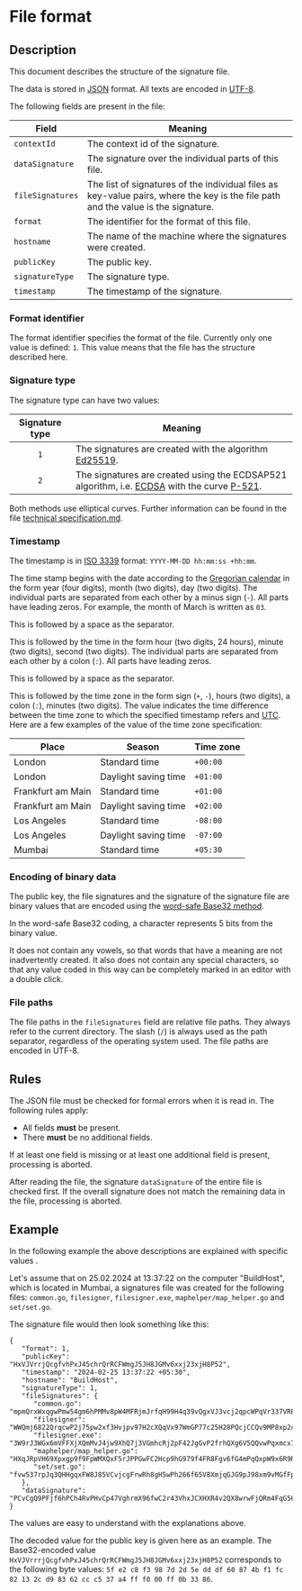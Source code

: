 # File format

## Description

This document describes the structure of the signature file.

The data is stored in [JSON](https://en.wikipedia.org/wiki/JSON) format.
All texts are encoded in [UTF-8](https://en.wikipedia.org/wiki/UTF-8).

The following fields are present in the file:

| Field            | Meaning                                                                                                                           |
|------------------|-----------------------------------------------------------------------------------------------------------------------------------|
| `contextId`      | The context id of the signature.                                                                                                  |
| `dataSignature`  | The signature over the individual parts of this file.                                                                             |
| `fileSignatures` | The list of signatures of the individual files as key-value pairs, where the key is the file path and the value is the signature. |
| `format`         | The identifier for the format of this file.                                                                                       |
| `hostname`       | The name of the machine where the signatures were created.                                                                        | 
| `publicKey`      | The public key.                                                                                                                   |
| `signatureType`  | The signature type.                                                                                                               | 
| `timestamp`      | The timestamp of the signature.                                                                                                   | 

### Format identifier

The format identifier specifies the format of the file.
Currently only one value is defined: `1`.
This value means that the file has the structure described here.

### Signature type

The signature type can have two values:

| Signature type | Meaning                                                                                                                                                                                                                                             |
|:--------------:|-----------------------------------------------------------------------------------------------------------------------------------------------------------------------------------------------------------------------------------------------------|
|      `1`       | The signatures are created with the algorithm [Ed25519](https://en.wikipedia.org/wiki/EdDSA#Ed25519).                                                                                                                                               |
|      `2`       | The signatures are created using the ECDSAP521 algorithm, i.e. [ECDSA](https://en.wikipedia.org/wiki/Elliptic_Curve_Digital_Signature_Algorithm) with the curve [P-521](https://nvlpubs.nist.gov/nistpubs/SpecialPublications/NIST.SP.800-186.pdf). |

Both methods use elliptical curves.
Further information can be found in the file [technical specification.md](technical_specification.md).

### Timestamp

The timestamp is in [ISO 3339](https://datatracker.ietf.org/doc/html/rfc3339) format: `YYYY-MM-DD hh:mm:ss +hh:mm`.

The time stamp begins with the date according to the [Gregorian calendar](https://en.wikipedia.org/wiki/Gregorian_calendar) in the form year (four digits), month (two digits), day (two digits).
The individual parts are separated from each other by a minus sign (`-`).
All parts have leading zeros.
For example, the month of March is written as `03`.

This is followed by a space as the separator.

This is followed by the time in the form hour (two digits, 24 hours), minute (two digits), second (two digits).
The individual parts are separated from each other by a colon (`:`).
All parts have leading zeros.

This is followed by a space as the separator.

This is followed by the time zone in the form sign (`+`, `-`), hours (two digits), a colon (`:`), minutes (two digits).
The value indicates the time difference between the time zone to which the specified timestamp refers and [UTC](https://en.wikipedia.org/wiki/Coordinated_Universal_Time).
Here are a few examples of the value of the time zone specification:

| Place             | Season               | Time zone |
|-------------------|----------------------|-----------|
| London            | Standard time        | `+00:00`  |
| London            | Daylight saving time | `+01:00`  |
| Frankfurt am Main | Standard time        | `+01:00`  |
| Frankfurt am Main | Daylight saving time | `+02:00`  |
| Los Angeles       | Standard time        | `-08:00`  |
| Los Angeles       | Daylight saving time | `-07:00`  |
| Mumbai            | Standard time        | `+05:30`  |

### Encoding of binary data

The public key, the file signatures and the signature of the signature file are binary values that are encoded using the [word-safe Base32 method](https://en.wikipedia.org/wiki/Base32#Word-safe_alphabet).

In the word-safe Base32 coding, a character represents 5 bits from the binary value.

It does not contain any vowels, so that words that have a meaning are not inadvertently created.
It also does not contain any special characters, so that any value coded in this way can be completely marked in an editor with a double click.

### File paths

The file paths in the `fileSignatures` field are relative file paths.
They always refer to the current directory.
The slash (`/`) is always used as the path separator, regardless of the operating system used.
The file paths are encoded in UTF-8.

## Rules

The JSON file must be checked for formal errors when it is read in.
The following rules apply:

- All fields **must** be present.
- There **must** be no additional fields.

If at least one field is missing or at least one additional field is present, processing is aborted.

After reading the file, the signature `dataSignature` of the entire file is checked first.
If the overall signature does not match the remaining data in the file, processing is aborted.

## Example

In the following example the above descriptions are explained with specific values .

Let's assume that on 25.02.2024 at 13:37:22 on the computer "BuildHost", which is located in Mumbai, a signatures file was created for the following files:
`common.go`, `filesigner`, `filesigner.exe`, `maphelper/map_helper.go` and `set/set.go`.

The signature file would then look something like this:

```
{
   "format": 1,
   "publicKey": "HxVJVrrjQcgfvhPxJ45chrQrRCFWmgJ5JH8JGMv6xxj23xjH8P52",
   "timestamp": "2024-02-25 13:37:22 +05:30",
   "hostname": "BuildHost",
   "signatureType": 1,
   "fileSignatures": {
      "common.go": "mpmQrxWxqgwPmw54gm6hPMMv8pW4MFRjmJrfqH99H4q39vQgxVJ3vcj2qpcWPqVr337VRPJJ4X3CP8WR39VwgJQjJfW23RPWmhPQW2R",
      "filesigner": "WWQmj6822QrqcwP2j75pw2xf3Hvjpv97H2cXQqVx97WmGP77c25H28PQcjCCQv9MP8xp2cq46R9prQpqGVrGRCVV7gQJw6Q3r3cpp3R",
      "filesigner.exe": "3W9rJ3WGx6mVFFXjXQmMvJ4jw9XhQ7j3VGmhcRj2pF42JgGvP2frhQXg6V5QQvwPqxmcx7Wg86C7v3v4H9qWqPwCMcvpgxxJv3M7442",
      "maphelper/map_helper.go": "HXqJRpVH69Xpxgp9f9FpWMXQxF5rJPPGwFC2Hcp9hG979f4FR8Fgv6fG4mPqQxpW9x6R9RRvWXgGF5rpHW83gCGQr2hPfHMJ6G34J52",
      "set/set.go": "fvw537rpJq3QHHgqxFW8J85VCvjcgFrwRh8gH5wPh266f65V8XmjqGJG9pJ98xm9vMGfFp2jpr6qw4cv46G9vPX5J8F4cR9vG3M8R3R",
   },
   "dataSignature": "PCvCgQ9PFjf6hPCh4RvPHvCp47VghrmX96fwC2r43VhxJCXHXR4v2QX8wrwFjQRm4FqG56cM9wf4pf4hhMrR2JpM88Pf8pFxvmRhj2j"
}
```

The values are easy to understand with the explanations above.

The decoded value for the public key is given here as an example.
The Base32-encoded value `HxVJVrrrjQcgfvhPxJ45chrQrRCFWmgJ5JH8JGMv6xxj23xjH8P52` corresponds to the following byte values: `5f e2 c8 f3 98 7d 2d 5e dd df 60 87 4b f1 fc 82 13 2c d9 83 62 cc c5 37 a4 ff f0 00 ff 0b 33 86`.
